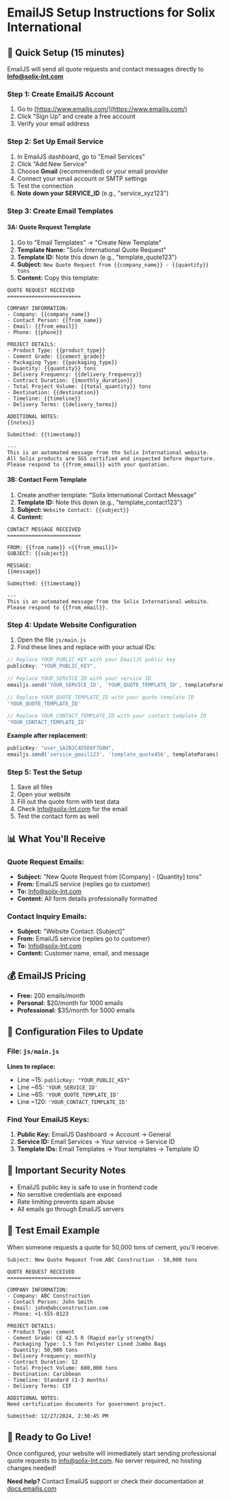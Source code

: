# EmailJS Setup Instructions for Solix International

## 🎯 Quick Setup (15 minutes)

EmailJS will send all quote requests and contact messages directly to **Info@solix-Int.com**

### Step 1: Create EmailJS Account
1. Go to [https://www.emailjs.com/](https://www.emailjs.com/)
2. Click "Sign Up" and create a free account
3. Verify your email address

### Step 2: Set Up Email Service
1. In EmailJS dashboard, go to "Email Services"
2. Click "Add New Service"
3. Choose **Gmail** (recommended) or your email provider
4. Connect your email account or SMTP settings
5. Test the connection
6. **Note down your SERVICE_ID** (e.g., "service_xyz123")

### Step 3: Create Email Templates

#### 3A: Quote Request Template
1. Go to "Email Templates" → "Create New Template"
2. **Template Name:** "Solix International Quote Request"
3. **Template ID:** Note this down (e.g., "template_quote123")
4. **Subject:** `New Quote Request from {{company_name}} - {{quantity}} tons`
5. **Content:** Copy this template:

```
QUOTE REQUEST RECEIVED
========================

COMPANY INFORMATION:
- Company: {{company_name}}
- Contact Person: {{from_name}}
- Email: {{from_email}}
- Phone: {{phone}}

PROJECT DETAILS:
- Product Type: {{product_type}}
- Cement Grade: {{cement_grade}}
- Packaging Type: {{packaging_type}}
- Quantity: {{quantity}} tons
- Delivery Frequency: {{delivery_frequency}}
- Contract Duration: {{monthly_duration}}
- Total Project Volume: {{total_quantity}} tons
- Destination: {{destination}}
- Timeline: {{timeline}}
- Delivery Terms: {{delivery_terms}}

ADDITIONAL NOTES:
{{notes}}

Submitted: {{timestamp}}

---
This is an automated message from the Solix International website.
All Solix products are SGS certified and inspected before departure.
Please respond to {{from_email}} with your quotation.
```

#### 3B: Contact Form Template  
1. Create another template: "Solix International Contact Message"
2. **Template ID:** Note this down (e.g., "template_contact123")
3. **Subject:** `Website Contact: {{subject}}`
4. **Content:**

```
CONTACT MESSAGE RECEIVED
========================

FROM: {{from_name}} <{{from_email}}>
SUBJECT: {{subject}}

MESSAGE:
{{message}}

Submitted: {{timestamp}}

---
This is an automated message from the Solix International website.
Please respond to {{from_email}}.
```

### Step 4: Update Website Configuration
1. Open the file `js/main.js`
2. Find these lines and replace with your actual IDs:

```javascript
// Replace YOUR_PUBLIC_KEY with your EmailJS public key
publicKey: "YOUR_PUBLIC_KEY",

// Replace YOUR_SERVICE_ID with your service ID
emailjs.send('YOUR_SERVICE_ID', 'YOUR_QUOTE_TEMPLATE_ID', templateParams)

// Replace YOUR_QUOTE_TEMPLATE_ID with your quote template ID
'YOUR_QUOTE_TEMPLATE_ID'

// Replace YOUR_CONTACT_TEMPLATE_ID with your contact template ID  
'YOUR_CONTACT_TEMPLATE_ID'
```

**Example after replacement:**
```javascript
publicKey: "user_1A2B3C4D5E6F7G8H",
emailjs.send('service_gmail123', 'template_quote456', templateParams)
```

### Step 5: Test the Setup
1. Save all files
2. Open your website
3. Fill out the quote form with test data
4. Check Info@solix-Int.com for the email
5. Test the contact form as well

## 📊 What You'll Receive

### Quote Request Emails:
- **Subject:** "New Quote Request from [Company] - [Quantity] tons"  
- **From:** EmailJS service (replies go to customer)
- **To:** Info@solix-Int.com
- **Content:** All form details professionally formatted

### Contact Inquiry Emails:
- **Subject:** "Website Contact: [Subject]"
- **From:** EmailJS service (replies go to customer)  
- **To:** Info@solix-Int.com
- **Content:** Customer name, email, and message

## 💰 EmailJS Pricing
- **Free:** 200 emails/month
- **Personal:** $20/month for 1000 emails
- **Professional:** $35/month for 5000 emails

## 🔧 Configuration Files to Update

### File: `js/main.js`
**Lines to replace:**
- Line ~15: `publicKey: "YOUR_PUBLIC_KEY"`
- Line ~65: `'YOUR_SERVICE_ID'`
- Line ~65: `'YOUR_QUOTE_TEMPLATE_ID'`  
- Line ~120: `'YOUR_CONTACT_TEMPLATE_ID'`

### Find Your EmailJS Keys:
1. **Public Key:** EmailJS Dashboard → Account → General
2. **Service ID:** Email Services → Your service → Service ID
3. **Template IDs:** Email Templates → Your templates → Template ID

## 🚨 Important Security Notes
- EmailJS public key is safe to use in frontend code
- No sensitive credentials are exposed
- Rate limiting prevents spam abuse
- All emails go through EmailJS servers

## 📧 Test Email Example

When someone requests a quote for 50,000 tons of cement, you'll receive:

```
Subject: New Quote Request from ABC Construction - 50,000 tons

QUOTE REQUEST RECEIVED
========================

COMPANY INFORMATION:
- Company: ABC Construction  
- Contact Person: John Smith
- Email: john@abcconstruction.com
- Phone: +1-555-0123

PROJECT DETAILS:
- Product Type: cement
- Cement Grade: CE 42.5 R (Rapid early strength)
- Packaging Type: 1.5 Ton Polyester Lined Jumbo Bags
- Quantity: 50,000 tons
- Delivery Frequency: monthly
- Contract Duration: 12
- Total Project Volume: 600,000 tons
- Destination: Caribbean
- Timeline: Standard (1-3 months)
- Delivery Terms: CIF

ADDITIONAL NOTES:
Need certification documents for government project.

Submitted: 12/27/2024, 2:30:45 PM
```

## 🎯 Ready to Go Live!

Once configured, your website will immediately start sending professional quote requests to Info@solix-Int.com. No server required, no hosting changes needed!

**Need help?** Contact EmailJS support or check their documentation at [docs.emailjs.com](https://www.emailjs.com/docs/)